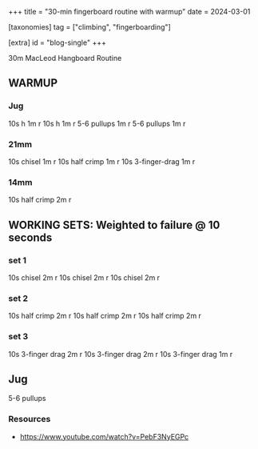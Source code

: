 +++
title = "30-min fingerboard routine with warmup"
date = 2024-03-01

[taxonomies]
tag = ["climbing", "fingerboarding"]

[extra]
id = "blog-single"
+++

30m MacLeod Hangboard Routine
## WARMUP
### Jug
10s h
    1m r
10s h
    1m r
5-6 pullups
    1m r
5-6 pullups
    1m r

### 21mm
10s chisel
    1m r
10s half crimp
    1m r
10s 3-finger-drag
    1m r

### 14mm
10s half crimp
    2m r

## WORKING SETS: Weighted to failure @ 10 seconds
### set 1
10s chisel
    2m r
10s chisel
    2m r
10s chisel
    2m r

### set 2
10s half crimp
    2m r
10s half crimp
    2m r
10s half crimp
    2m r

### set 3
10s 3-finger drag
    2m r
10s 3-finger drag
    2m r
10s 3-finger drag
    1m r

## Jug
5-6 pullups

### Resources
- https://www.youtube.com/watch?v=PebF3NyEGPc
